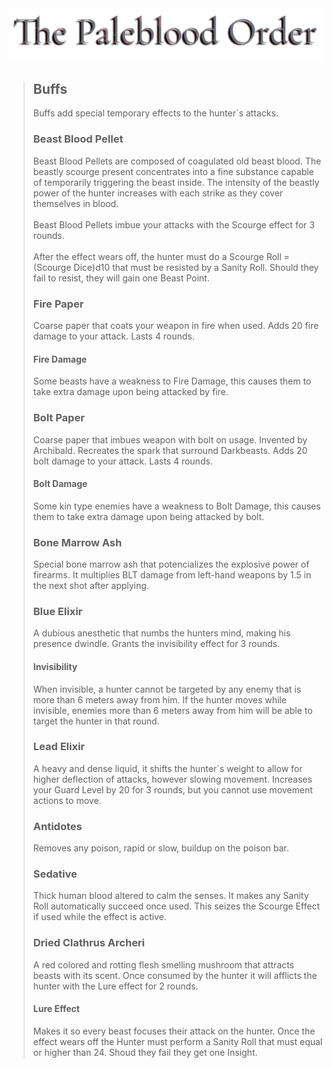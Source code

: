 <a id= "logo" href="https://fellipepombo.github.io/BloodandBeastsTTRPG/">
  <img src="assets/images/logo.png">
</a>


>## Buffs
>Buffs add special temporary effects to the hunter`s attacks. 
>### Beast Blood Pellet
>Beast Blood Pellets are composed of coagulated old beast blood. The beastly scourge present concentrates into a fine substance capable of temporarily triggering the beast inside. The intensity of the beastly power of the hunter increases with each strike as they cover themselves in blood. <br><br>
Beast Blood Pellets imbue your attacks with the Scourge effect for 3 rounds. <br><br>
After the effect wears off, the hunter must do a Scourge Roll = (Scourge Dice)d10 that must be resisted by a Sanity Roll. Should they fail to resist, they will gain one Beast Point.
>### Fire Paper
>Coarse paper that coats your weapon in fire when used. Adds 20 fire damage to your attack. Lasts 4 rounds.
>#### Fire Damage
>Some beasts have a weakness to Fire Damage, this causes them to take extra damage upon being attacked by fire. 
>### Bolt Paper
>Coarse paper that imbues weapon with bolt on usage. Invented by Archibald. Recreates the spark that surround Darkbeasts. Adds 20 bolt damage to your attack. Lasts 4 rounds.
>#### Bolt Damage
>Some kin type enemies have a weakness to Bolt Damage, this causes them to take extra damage upon being attacked by bolt.
>### Bone Marrow Ash
>Special bone marrow ash that potencializes the explosive power of firearms. It multiplies BLT damage from left-hand weapons by 1.5 in the next shot after applying. 
>### Blue Elixir
>A dubious anesthetic that numbs the hunters mind, making his presence dwindle. Grants the invisibility effect for 3 rounds.
>#### Invisibility
>When invisible, a hunter cannot be targeted by any enemy that is more than 6 meters away from him. If the hunter moves while invisible, enemies more than 6 meters away from him will be able to target the hunter in that round. 
>### Lead Elixir
>A heavy and dense liquid, it shifts the hunter`s weight to allow for higher deflection of attacks, however slowing movement. Increases your Guard Level by 20 for 3 rounds, but you cannot use movement actions to move. 
>### Antidotes
>Removes any poison, rapid or slow, buildup on the poison bar.
>### Sedative
>Thick human blood altered to calm the senses. It makes any Sanity Roll automatically succeed once used. This seizes the Scourge Effect if used while the effect is active.
>### Dried Clathrus Archeri
>A red colored and rotting flesh smelling mushroom that attracts beasts with its scent. Once consumed by the hunter it will afflicts the hunter with the Lure effect for 2 rounds.
>#### Lure Effect
>Makes it so every beast focuses their attack on the hunter. Once the effect wears off the Hunter must perform a Sanity Roll that must equal or higher than 24. Shoud they fail they get one Insight.









